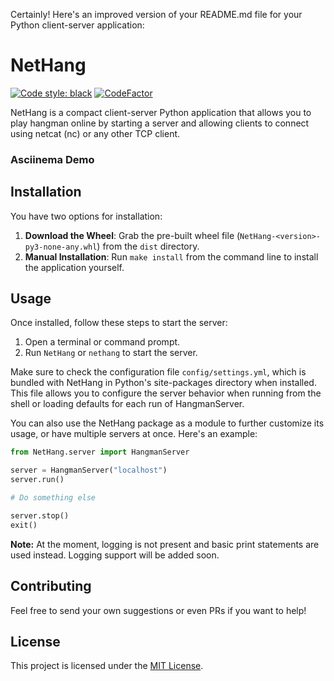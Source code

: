 Certainly! Here's an improved version of your README.md file for your Python client-server application:

# NetHang

[![Code style: black](https://img.shields.io/badge/code%20style-black-000000.svg)](https://github.com/psf/black)
[![CodeFactor](https://www.codefactor.io/repository/github/magnetrwn/NetHang/badge)](https://www.codefactor.io/repository/github/magnetrwn/NetHang)

NetHang is a compact client-server Python application that allows you to play hangman online by starting a server and allowing clients to connect using netcat (nc) or any other TCP client.

### Asciinema Demo

## Installation

You have two options for installation:

1. **Download the Wheel**: Grab the pre-built wheel file (`NetHang-<version>-py3-none-any.whl`) from the `dist` directory.
2. **Manual Installation**: Run `make install` from the command line to install the application yourself.

## Usage

Once installed, follow these steps to start the server:

1. Open a terminal or command prompt.
2. Run `NetHang` or `nethang` to start the server.

Make sure to check the configuration file `config/settings.yml`, which is bundled with NetHang in Python's site-packages directory when installed. This file allows you to configure the server behavior when running from the shell or loading defaults for each run of HangmanServer.

You can also use the NetHang package as a module to further customize its usage, or have multiple servers at once. Here's an example:

```python
from NetHang.server import HangmanServer

server = HangmanServer("localhost")
server.run()

# Do something else

server.stop()
exit()
```

**Note:** At the moment, logging is not present and basic print statements are used instead. Logging support will be added soon.

## Contributing

Feel free to send your own suggestions or even PRs if you want to help!

## License

This project is licensed under the [MIT License](LICENSE).